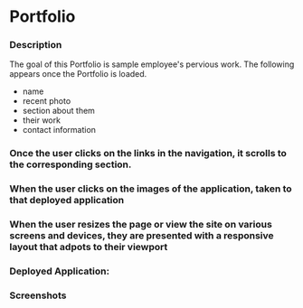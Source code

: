 # Portfolio

### Description

The goal of this Portfolio is sample employee's pervious work. The following appears once the Portfolio is loaded.

- name
- recent photo
- section about them
- their work
- contact information

### Once the user clicks on the links in the navigation, it scrolls to the corresponding section.
### When the user clicks on the images of the application, taken to that deployed application
### When the user resizes the page or view the site on various screens and devices, they are presented with a responsive layout that adpots to their viewport

### Deployed Application:

### Screenshots 
